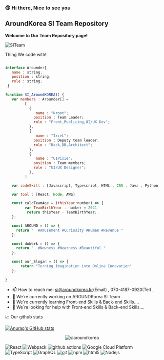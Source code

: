 ### :sunglasses: Hi there, Nice to see you
## AroundKorea SI Team Repository

<strong> Welcome to Our Team Repository page! </strong>

<img src="https://user-images.githubusercontent.com/81952080/172753826-2770d722-4056-4556-b5e2-15a7449ced1e.png" alt="SITeam">

  Thing We code with!

   ```javascript

   interface Arounder{
      name : string;
      position : string;
      role : string;
    }

   function SI_AroundKOREA() {
      var members : Arounder[] =
            [
              {
                 name : "Nroot";
                position : Team Leader;
                role : "Front,Publicing,UI/UX Dev";
              },
              {
                 name : "IxieL";
                position : Deputy team leader;
                role : "Back,DB,Architect";
              },
              {
                 name : "UIPixie";
                position : Team members;
                role : "UI/UX Designer";
              },
            ]

      var codeSkill : [Javascript, Typescript, HTML , CSS , Java , Python, graphQL]

      var tool : [React, Node, AWS]

      const calcTeamAge = (thisYear:number) => {
            var TeamBirthYear : number = 2021
             return thisYear - TeamBirthYear;
      };

      const AROUND = () => {
        return "  #Amusement #Curiosity #Human #Revenue "
      };

      const doWork = () => {
        return "  #Newness #Neatness #Beautiful " 
      };

      const our_Slogan = () => {
          return "Turning Imagination into Online Innovation"
      }; 
      
}
```

- 📫 How to reach me:  si@aroundkorea.kr(Email) , 070-4187-0920(Tel) , 
- 🔭 We`re currently working on AROUNDKorea SI Team
- 🌱 We`re currently learning Front-end Skills & Back-end Skills....
- 🤔 We`re looking for help with Front-end Skills & Back-end Skills....


📈 Our github stats

[![Anurag's GitHub stats](https://github-readme-stats.vercel.app/api?username=깃허브아이디)](https://github.com/siaroundkorea/github-readme-stats)

<p align="center"> <img src="https://github-readme-stats.vercel.app/api?username=siaroundkorea&show_icons=true&theme=gotham" alt="siaroundkorea" />

<p>
 <img alt="React" src="https://img.shields.io/badge/-React-45b8d8?style=flat-square&logo=react&logoColor=white" />
  <img alt="Webpack" src="https://img.shields.io/badge/-Webpack-8DD6F9?style=flat-square&logo=webpack&logoColor=white" /> 
  <img alt="github actions" src="https://img.shields.io/badge/-Github_Actions-2088FF?style=flat-square&logo=github-actions&logoColor=white" />
  <img alt="Google Cloud Platform" src="https://img.shields.io/badge/-Google_Cloud_Platform-1a73e8?style=flat-square&logo=google-cloud&logoColor=white" />
  <img alt="TypeScript" src="https://img.shields.io/badge/-TypeScript-007ACC?style=flat-square&logo=typescript&logoColor=white" />
    <img alt="GraphQL" src="https://img.shields.io/badge/-GraphQL-E10098?style=flat-square&logo=graphql&logoColor=white" />
     <img alt="git" src="https://img.shields.io/badge/-Git-F05032?style=flat-square&logo=git&logoColor=white" />
       <img alt="npm" src="https://img.shields.io/badge/-NPM-CB3837?style=flat-square&logo=npm&logoColor=white" />
      <img alt="html5" src="https://img.shields.io/badge/-HTML5-E34F26?style=flat-square&logo=html5&logoColor=white" />
    <img alt="Nodejs" src="https://img.shields.io/badge/-Nodejs-43853d?style=flat-square&logo=Node.js&logoColor=white" />
</p>
